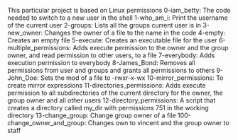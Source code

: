 This particular project is based on Linux permissions
0-iam_betty: The code needed to switch to a new user in the shell
1-who_am_i: Print the username of the current user
2-groups: Lists all the groups current user is in
3-new_owner: Changes the owner of a file to the name in the code
4-empty: Creates an empty file
5-execute: Creates an executable file for the user
6-multiple_permissions: Adds execute permission to the owner and the group owner, and read permission to other users, to a file
7-everybody: Adds execution permission to everybody
8-James_Bond: Removes all permissions from user and groups and grants all permissions to others
9-John_Doe: Sets the mod of a file to -rwxr-x-wx
10-mirror_permissions: To create mirror expressions
11-directories_permissions: Adds execute permission to all subdirectories of the current directory for the owner, the group owner and all other users
12-directory_permissions: A script that creates a directory called my_dir with permissions 751 in the working directory
13-change_group: Change group owner of a file
100-change_owner_and_group: Changes own to vincent and the group owner to staff
